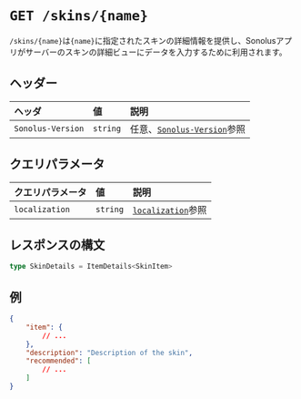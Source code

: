 # `GET /skins/{name}`

`/skins/{name}`は`{name}`に指定されたスキンの詳細情報を提供し、Sonolusアプリがサーバーのスキンの詳細ビューにデータを入力するために利用されます。

## ヘッダー

ヘッダ | 値 | 説明
:-- | :-- | :--
`Sonolus-Version` | `string` | 任意、[`Sonolus-Version`](../headers/sonolus-version)参照

## クエリパラメータ

クエリパラメータ | 値 | 説明
:-- | :-- | :--
`localization` | `string` | [`localization`](../query-parameters/localization)参照

## レスポンスの構文

```ts
type SkinDetails = ItemDetails<SkinItem>
```

## 例

```json
{
    "item": {
        // ...
    },
    "description": "Description of the skin",
    "recommended": [
        // ...
    ]
}
```

